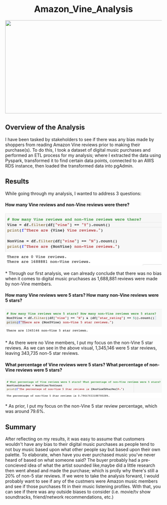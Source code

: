 

<h1 align = "center"> Amazon_Vine_Analysis </h1>

<p align = "center">
<img src = "https://encrypted-tbn0.gstatic.com/images?q=tbn:ANd9GcQKZes_QAmSFjPJ1kwI6NEFYGHu_GW3qRRNeg&usqp=CAU"width = "600" height = "300">
 </p>

<h2> Overview of the Analysis </h2>
I have been tasked by stakeholders to see if there was any bias made by shoppers from reading Amazon Vine reviews prior to making their purchase(s). To do this, I took a dataset of digital music purchases and performed an ETL process for my analysis; where I extracted the data using Pyspark, transformed it to find certain data points, connected to an AWS RDS instance, then loaded the transformed data into pgAdmin.

<h2>Results </h2>
While going through my analysis, I wanted to address 3 questions:

<h4>How many Vine reviews and non-Vine reviews were there?</h4>
<p align = "left">
<img src = "https://github.com/JoseCalucag/Amazon_Vine_Analysis/blob/main/pics/VineReviews.png">
</p>
* Through our first analysis, we can already conclude that there was no bias when it comes to digital music pruchases as 1,688,881 reviews were made by non-Vine members.
 
<h4>How many Vine reviews were 5 stars? How many non-Vine reviews were 5 stars?</h4>
<p align = "left">
<img src = "https://github.com/JoseCalucag/Amazon_Vine_Analysis/blob/main/pics/ReviewCount.png">
</p>
* As there were no Vine members, I put my focus on the non-Vine 5 star reviews. As we can see in the above visual, 1,345,146 were 5 star reviews, leaving 343,735 non-5 star reviews.


<h4>What percentage of Vine reviews were 5 stars? What percentage of non-Vine reviews were 5 stars?</h4>
<p align = "left">
<img src = "https://github.com/JoseCalucag/Amazon_Vine_Analysis/blob/main/pics/ReviewPercent.png">
</p>
* As prior, I put my focus on the non-Vine 5 star review percentage, which was around 79.6%.

<h2>Summary</h2>
After reflecting on my results, it was easy to assume that customers wouldn't have any bias to their digital music purchases as people tend to not buy music based upon what other people say but based upon their own palette. To elaborate, when have you ever purchased music you've never heard of based on what someone said? The buyer probably had a pre-concieved idea of what the artist sounded like,maybe did a little research then went ahead and made the purchase; which is prolly why there's still a 20% of non-5 star reviews. If we were to take the analysis forward, I would probably want to see if any of the custmers were Amazon music members and see if those purchases fit in their music listening profiles. With that, you can see if there was any outside biases to consider (i.e. movie/tv show soundtracks, friend/network recommendations, etc.)
